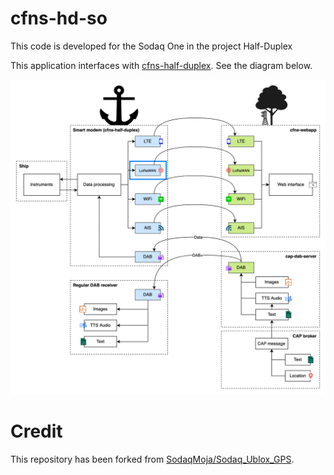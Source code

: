 # cfns-hd-so
This code is developed for the Sodaq One in the project Half-Duplex

This application interfaces with
[cfns-half-duplex](https://github.com/PoCDAB/cfns-half-duplex). See the diagram
below.

![Integration with other CFNS systems](integration.png)

# Credit
This repository has been forked from
[SodaqMoja/Sodaq_Ublox_GPS](https://github.com/SodaqMoja/Sodaq_UBlox_GPS).
